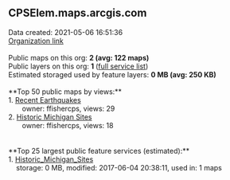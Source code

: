 <h2>CPSElem.maps.arcgis.com</h2> Data created: 2021-05-06 16:51:36 <br /><a target='new' href='https://CPSElem.maps.arcgis.com'>Organization link</a><br /><br />Public maps on this org: <b>2 (avg: 122 maps)</b><br />Public layers on this org: <b>1 </b>(<a target='new' href='https://services.arcgis.com/7fFP5NVCvuOGGN6s/ArcGIS/rest/services'>full service list</a>)<br />Estimated storaged used by feature layers: <b>0 MB (avg: 250 KB)</b><br /><br />**Top 50 public maps by views:**<br />  1. <a target='new' href='https://www.arcgis.com/home/item.html?id=ddc212b63cf047c799be967dd3e020ab'>Recent Earthquakes</a> <br />  &nbsp;&nbsp;&nbsp;&nbsp; &nbsp;&nbsp;owner: ffishercps, views: 29<br />  2. <a target='new' href='https://www.arcgis.com/home/item.html?id=e4342e9064a74278a0d40a9e0dc10909'>Historic Michigan Sites</a> <br />  &nbsp;&nbsp;&nbsp;&nbsp; &nbsp;&nbsp;owner: ffishercps, views: 18<br /><br /><br />**Top 25 largest public feature services (estimated):**<br /> 1. <a target='new' href='https://www.arcgis.com/home/item.html?id=fc0f16d6ee0e4f06b0b6c073860ceaae'>Historic_Michigan_Sites</a><br /> &nbsp;&nbsp;&nbsp;&nbsp;storage: 0 MB, modified: 2017-06-04 20:38:11,  used in: 1 maps<br />